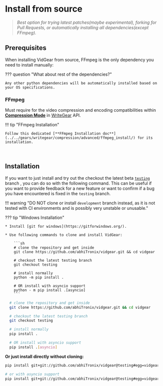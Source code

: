 <!--
===============================================
vidgear library source-code is deployed under the Apache 2.0 License:

Copyright (c) 2019-2020 Abhishek Thakur(@abhiTronix) <abhi.una12@gmail.com>

Licensed under the Apache License, Version 2.0 (the "License");
you may not use this file except in compliance with the License.
You may obtain a copy of the License at

   http://www.apache.org/licenses/LICENSE-2.0

Unless required by applicable law or agreed to in writing, software
distributed under the License is distributed on an "AS IS" BASIS,
WITHOUT WARRANTIES OR CONDITIONS OF ANY KIND, either express or implied.
See the License for the specific language governing permissions and
limitations under the License.
===============================================
-->

# Install from source


> _Best option for trying latest patches(maybe experimental), forking for Pull Requests, or automatically installing all dependencies(except FFmpeg)._


## Prerequisites

When installing VidGear from source, FFmpeg is the only dependency you need to install manually:

??? question "What about rest of the dependencies?"

    Any other python dependencies will be automatically installed based on your OS specifications.

### FFmpeg

Must require for the video compression and encoding compatibilities within [**Compression Mode**](../../gears/writegear/compression/overview/) in [WriteGear](#writegear) API. 

!!! tip "FFmpeg Installation"

    Follow this dedicated [**FFmpeg Installation doc**](../../gears/writegear/compression/advanced/ffmpeg_install/) for its installation.

&nbsp;

## Installation

If you want to just install and try out the checkout the latest beta [`testing`](https://github.com/abhiTronix/vidgear/tree/testing) branch , you can do so with the following command. This can be useful if you want to provide feedback for a new feature or want to confirm if a bug you have encountered is fixed in the `testing` branch. 

!!! warning "DO NOT clone or install `development` branch instead, as it is not tested with CI environments and is possibly very unstable or unusable."

??? tip "Windows Installation"
  
    * Install [git for windows](https://gitforwindows.org/).

    * Use following commands to clone and install VidGear:

        ```sh
        # clone the repository and get inside
        git clone https://github.com/abhiTronix/vidgear.git && cd vidgear

        # checkout the latest testing branch
        git checkout testing

        # install normally
        python -m pip install .

        # OR install with asyncio support
        python - m pip install .[asyncio]
        ```

```sh
  # clone the repository and get inside
  git clone https://github.com/abhiTronix/vidgear.git && cd vidgear

  # checkout the latest testing branch
  git checkout testing

  # install normally
  pip install .

  # OR install with asyncio support
  pip install .[asyncio]
```

**Or just install directly without cloning:**

```sh
pip install git+git://github.com/abhiTronix/vidgear@testing#egg=vidgear

# or with asyncio support
pip install git+git://github.com/abhiTronix/vidgear@testing#egg=vidgear[asyncio]
```

&nbsp;
